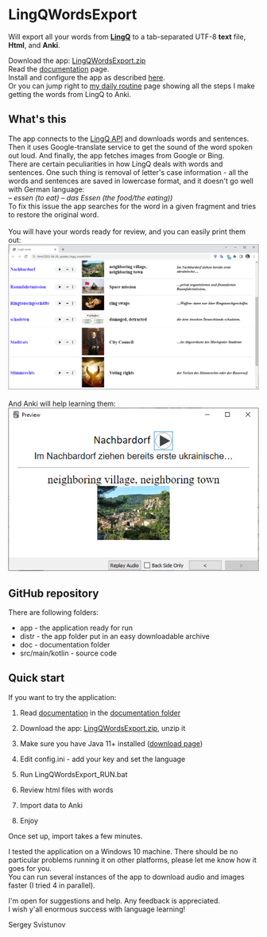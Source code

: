 # LingQWordsExport
Will export all your words from **[LingQ](https://lingq.com)** 
to a tab-separated UTF-8 **text** file, **Html**, and **Anki**.

Download the app: [LingQWordsExport.zip](https://github.com/SergeyFM/LingQWordsExport/raw/master/distr/LingQWordsExport.zip) <br>
Read the [documentation](doc/README.md) page. <br>
Install and configure the app as described [here](doc/Installation.md). <br>
Or you can jump right to [my daily routine](doc/MyDailyRoutine.md) page showing all the steps I make getting the words from LingQ to Anki. <br>

## What's this
The app connects to the [LingQ API](https://www.lingq.com/apidocs/index.html) and downloads words and sentences. Then it uses Google-translate service to get the sound of the word spoken out loud. And finally, the app fetches images from Google or Bing. <br>
There are certain peculiarities in how LingQ deals with words and sentences. One such thing is removal of letter's case information - all the words and sentences are saved in lowercase format, and it doesn't go well with German language:<br>
_– essen (to eat) – das Essen (the food/the eating))_ <br> 
To fix this issue the app searches for the word in a given fragment and tries to restore the original word.
<br> <br>
You will have your words ready for review, and you can easily print them out: <br>
![](doc/a22.png) <br> <br>
And Anki will help learning them: <br>
![](doc/a33.png)

## GitHub repository
There are following folders: 
 * app - the application ready for run
 * distr - the app folder put in an easy downloadable archive
 * doc - documentation folder
 * src/main/kotlin - source code

## Quick start
If you want to try the application:

1. Read [documentation](doc/README.md) in the  [documentation folder](https://github.com/SergeyFM/LingQWordsExport/tree/master/doc)

2. Download the app: [LingQWordsExport.zip](https://github.com/SergeyFM/LingQWordsExport/raw/master/distr/LingQWordsExport.zip), unzip it

3. Make sure you have Java 11+ installed ([download page](https://www.oracle.com/java/technologies/downloads/))

4. Edit config.ini - add your key and set the language

5. Run LingQWordsExport_RUN.bat 

6. Review html files with words

7. Import data to Anki

8. Enjoy

Once set up, import takes a few minutes.

I tested the application on a Windows 10 machine. There should be no particular problems running it on other platforms, please let me know how it goes for you. <br>
You can run several instances of the app to download audio and images faster (I tried 4 in parallel).

I'm open for suggestions and help. Any feedback is appreciated. <br>
I wish y'all enormous success with language learning!

Sergey Svistunov
